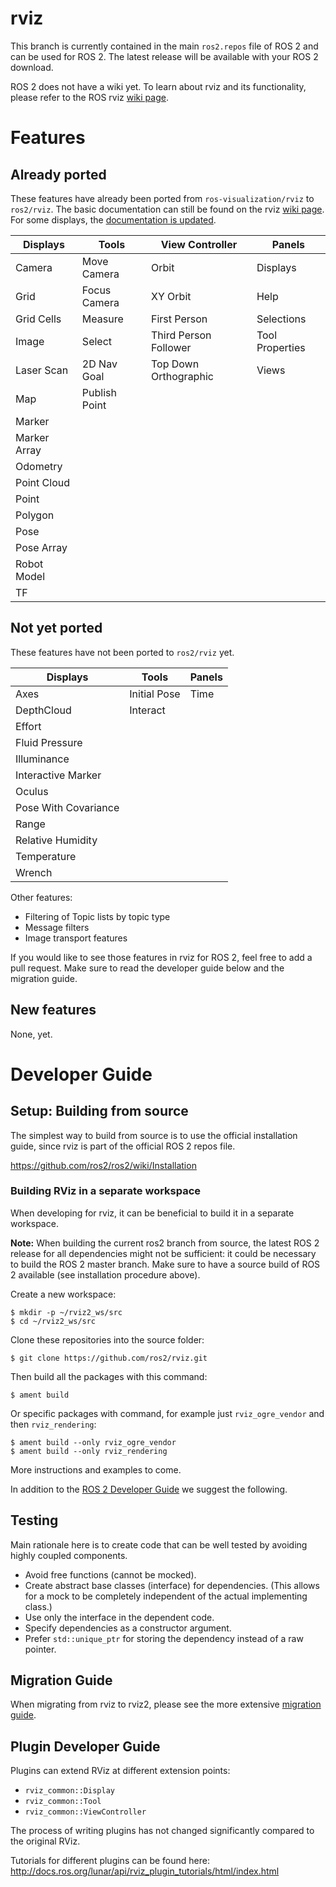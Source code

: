 # rviz

This branch is currently contained in the main `ros2.repos` file of ROS 2 and can be used for ROS 2.
The latest release will be available with your ROS 2 download.

ROS 2 does not have a wiki yet. To learn about rviz and its functionality, please refer to the ROS rviz [wiki page](http://www.ros.org/wiki/rviz). 

# Features

## Already ported
These features have already been ported from `ros-visualization/rviz` to `ros2/rviz`.
The basic documentation can still be found on the rviz [wiki page](http://www.ros.org/wiki/rviz). 
For some displays, the [documentation is updated](docs/FEATURES.md).

| Displays     | Tools         | View Controller       | Panels          |
| ------------ | ------------- | --------------------- | --------------- |
| Camera       | Move Camera   | Orbit                 | Displays        |
| Grid         | Focus Camera  | XY Orbit              | Help            |
| Grid Cells   | Measure       | First Person          | Selections      |
| Image        | Select        | Third Person Follower | Tool Properties |
| Laser Scan   | 2D Nav Goal   | Top Down Orthographic | Views           |
| Map          | Publish Point |                       |                 |
| Marker       |
| Marker Array |
| Odometry     |
| Point Cloud  |
| Point        |
| Polygon      |
| Pose         |
| Pose Array   |
| Robot Model  |
| TF           |

## Not yet ported
These features have not been ported to `ros2/rviz` yet.

| Displays             | Tools        | Panels |
| -------------------- | ------------ | ------ |
| Axes                 | Initial Pose | Time   |
| DepthCloud           | Interact     |        |
| Effort               |
| Fluid Pressure       |
| Illuminance          |
| Interactive Marker   |
| Oculus               |
| Pose With Covariance |
| Range                |
| Relative Humidity    |
| Temperature          |
| Wrench               |

Other features:
- Filtering of Topic lists by topic type
- Message filters
- Image transport features

If you would like to see those features in rviz for ROS 2, feel free to add a pull request.
Make sure to read the developer guide below and the migration guide.

## New features

None, yet.

# Developer Guide

## Setup: Building from source

The simplest way to build from source is to use the official installation guide, since rviz is part of the official ROS 2 repos file.

https://github.com/ros2/ros2/wiki/Installation

### Building RViz in a separate workspace

When developing for rviz, it can be beneficial to build it in a separate workspace. 

**Note:** When building the current ros2 branch from source, the latest ROS 2 release for all dependencies might not be sufficient: it could be necessary to build the ROS 2 master branch.
Make sure to have a source build of ROS 2 available (see installation procedure above).

Create a new workspace:

```
$ mkdir -p ~/rviz2_ws/src
$ cd ~/rviz2_ws/src
```

Clone these repositories into the source folder:

```
$ git clone https://github.com/ros2/rviz.git
```

Then build all the packages with this command:

```
$ ament build
```

Or specific packages with command, for example just `rviz_ogre_vendor` and then `rviz_rendering`:

```
$ ament build --only rviz_ogre_vendor
$ ament build --only rviz_rendering
```

More instructions and examples to come.

In addition to the [ROS 2 Developer Guide](https://github.com/ros2/ros2/wiki/Developer-Guide) we suggest the following.

## Testing

Main rationale here is to create code that can be well tested by avoiding highly coupled components.

* Avoid free functions (cannot be mocked).
* Create abstract base classes (interface) for dependencies.
  (This allows for a mock to be completely independent of the actual implementing class.)
* Use only the interface in the dependent code.
* Specify dependencies as a constructor argument.
* Prefer `std::unique_ptr` for storing the dependency instead of a raw pointer.

## Migration Guide

When migrating from rviz to rviz2, please see the more extensive [migration guide](docs/migration_guide.md).

## Plugin Developer Guide

Plugins can extend RViz at different extension points:
- `rviz_common::Display`
- `rviz_common::Tool`
- `rviz_common::ViewController`

The process of writing plugins has not changed significantly compared to the original RViz.

Tutorials for different plugins can be found here:
http://docs.ros.org/lunar/api/rviz_plugin_tutorials/html/index.html
